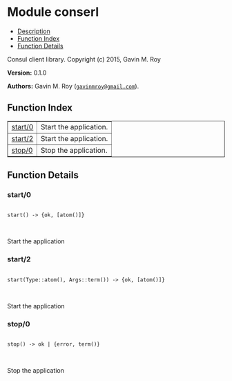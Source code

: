 

# Module conserl #
* [Description](#description)
* [Function Index](#index)
* [Function Details](#functions)


Consul client library.
Copyright (c) 2015, Gavin M. Roy

__Version:__ 0.1.0

__Authors:__ Gavin M. Roy ([`gavinmroy@gmail.com`](mailto:gavinmroy@gmail.com)).
<a name="index"></a>

## Function Index ##


<table width="100%" border="1" cellspacing="0" cellpadding="2" summary="function index"><tr><td valign="top"><a href="#start-0">start/0</a></td><td>Start the application.</td></tr><tr><td valign="top"><a href="#start-2">start/2</a></td><td>Start the application.</td></tr><tr><td valign="top"><a href="#stop-0">stop/0</a></td><td>Stop the application.</td></tr></table>


<a name="functions"></a>

## Function Details ##

<a name="start-0"></a>

### start/0 ###


<pre><code>
start() -&gt; {ok, [atom()]}
</code></pre>
<br />

Start the application
<a name="start-2"></a>

### start/2 ###


<pre><code>
start(Type::atom(), Args::term()) -&gt; {ok, [atom()]}
</code></pre>
<br />

Start the application
<a name="stop-0"></a>

### stop/0 ###


<pre><code>
stop() -&gt; ok | {error, term()}
</code></pre>
<br />

Stop the application

